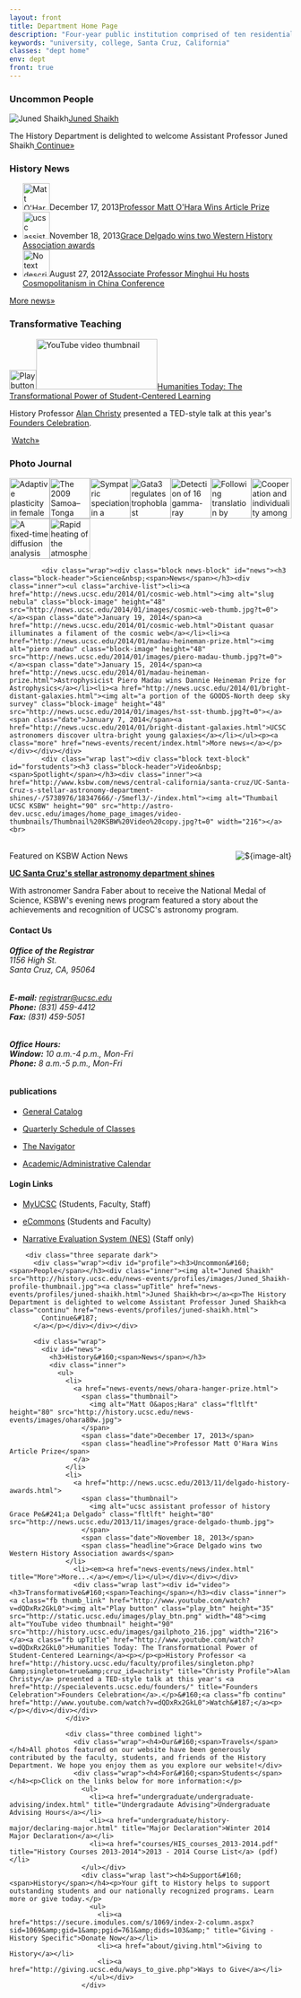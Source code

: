 ```yaml
---
layout: front
title: Department Home Page
description: "Four-year public institution comprised of ten residential college communities nestled in the redwood forests and meadows overlooking central California's Monterey Bay."
keywords: "university, college, Santa Cruz, California"
classes: "dept home"
env: dept
front: true
---
```


<div class="row three separate dark">
            <div class="wrap"><div class="block profile-block" id="profile"><h3 class="block-header">Uncommon&nbsp;<span>People</span></h3><div class="inner"><img alt="Juned Shaikh" class="block-image" src="http://history-dev.ucsc.edu/news-events/profiles/images/Juned_Shaikh-profile-thumbnail.jpg?t=0"><a class="upTitle" href="news-events/profiles/juned-shaikh.html">Juned Shaikh<br></a><p>The History Department is delighted to welcome Assistant Professor Juned Shaikh<a class="continu" href="news-events/profiles/juned-shaikh.html">
            Continue»
        </a></p></div></div></div>
            <div class="wrap"><div class="block news-block" id="news"><h3 class="block-header">History&nbsp;<span>News</span></h3><div class="inner"><ul class="archive-list"><li><a href="news-events/news/ohara-hanger-prize.html"><img alt="Matt O'Hara" class="block-image" height="48" src="http://history-dev.ucsc.edu/news-events/images/ohara80w.jpg?t=0"></a><span class="date">December 17, 2013</span><a href="news-events/news/ohara-hanger-prize.html">Professor Matt O'Hara Wins Article Prize</a></li><li><a href="http://news.ucsc.edu/2013/11/delgado-history-awards.html"><img alt="ucsc assistant professor of history Grace Peña Delgado" class="block-image" height="48" src="http://news.ucsc.edu/2013/11/images/grace-delgado-thumb.jpg?t=0"></a><span class="date">November 18, 2013</span><a href="http://news.ucsc.edu/2013/11/delgado-history-awards.html">Grace Delgado wins two Western History Association awards </a></li><li><a href="1213 archives/2012-cosmopolitanism-china-hu.html"><img alt="No text description" class="block-image" height="48" src="http://history-dev.ucsc.edu/news-events/images/mhu1.jpg?t=0"></a><span class="date">August 27, 2012</span><a href="1213 archives/2012-cosmopolitanism-china-hu.html">Associate Professor Minghui Hu hosts Cosmopolitanism in China Conference</a></li></ul><p><a class="more" href="news-events/news/index.html">More news»</a></p></div></div></div>
            <div class="wrap last"><div class="block video-block" id="video"><h3 class="block-header">Transformative&nbsp;<span>Teaching</span></h3><div class="inner"><a class="fb thumb_link" href="http://www.youtube.com/watch?v=dQDxRx2GkL0"><img alt="Play button" class="play-button" height="35" src="http://static.ucsc.edu/images/play_btn.png?t=0" width="48"><img alt="YouTube video thumbnail" class="block-image" height="90" src="http://history-dev.ucsc.edu/images/gailphoto_216.jpg?t=0" width="216"></a><a class="fb upTitle" href="http://www.youtube.com/watch?v=dQDxRx2GkL0">Humanities Today: The Transformational Power of Student-Centered Learning</a><p></p><p>History Professor <a href="http://history.ucsc.edu/faculty/profiles/singleton.php?&amp;singleton=true&amp;cruz_id=achristy" title="Christy Profile">Alan Christy</a> presented a TED-style talk at this year's <a href="http://specialevents.ucsc.edu/founders/" title="Founders Celebration">Founders Celebration</a>.</p>&nbsp;<a class="fb continu" href="http://www.youtube.com/watch?v=dQDxRx2GkL0">Watch»</a><p></p></div></div></div>
          </div>


<div class="row three separate dark">
            <div class="wrap">
              

<div class="block gallery-block" id="view"><h3 class="block-header">Photo&nbsp;<span>Journal</span></h3><div class="inner"><a href="images/slideshow/01_Science_2008-1-25_xx_400.jpg" rel="lightbox" title=" Adaptive plasticity in female mate choice dampens sexual selection on male ornaments in the lark bunting. Chaine A.S. and Lyon, B.E. 2008. Science 319:459-62."><img alt=" Adaptive plasticity in female mate choice dampens sexual selection on male ornaments in the lark bunting. Chaine A.S. and Lyon, B.E. 2008. Science 319:459-62." class="block-image" height="72" src="http://pbsci-mobile.ucsc.edu/images/slideshow/01_science_2008-1-25_Lyon_72.jpg?t=0" width="72"></a><a href="images/slideshow/02-nature-lay-400.png" rel="lightbox" title="The 2009 Samoa–Tonga great earthquake triggered doublet. T.Lay, C.J. Ammon, H. Kanamori, L. Rivera, K.D. Koper &amp; A.R. Hutko. 2010. Nature 466: 964–968."><img alt="The 2009 Samoa–Tonga great earthquake triggered doublet. T.Lay, C.J. Ammon, H. Kanamori, L. Rivera, K.D. Koper &amp; A.R. Hutko. 2010. Nature 466: 964–968." class="block-image" height="72" src="http://pbsci-mobile.ucsc.edu/images/slideshow/02-nature-lay-72.png?t=0" width="72"></a><a href="images/slideshow/03_mol_ecol_2010_5_no10_bernardi_400.jpg" rel="lightbox" title="Sympatric speciation in a genus of marine reef fishes. K. Crow, H. Munehara, G. Bernardi. 2010. Molecular Ecology 19, 2089–2105"><img alt="Sympatric speciation in a genus of marine reef fishes. K. Crow, H. Munehara, G. Bernardi. 2010. Molecular Ecology 19, 2089–2105" class="block-image" height="72" src="http://pbsci-mobile.ucsc.edu/images/slideshow/03_mol_ecol_2010_5_no10_bernardi_72.jpg?t=0" width="72"></a><a href="images/slideshow/04_development_2010-2_ralston_400.png" rel="lightbox" title="Gata3 regulates trophoblast development downstream of Tead4 and in parallel to Cdx2. A. Ralston, B.J. Cox, N. Nishioka, H. Sasaki, E. Chea, P. Rugg-Gunn, G. Guo, P. Robson, J.S. Draper, and J. Rossant. 2010. Development 2010 137:395-403"><img alt="Gata3 regulates trophoblast development downstream of Tead4 and in parallel to Cdx2. A. Ralston, B.J. Cox, N. Nishioka, H. Sasaki, E. Chea, P. Rugg-Gunn, G. Guo, P. Robson, J.S. Draper, and J. Rossant. 2010. Development 2010 137:395-403" class="block-image" height="72" src="http://pbsci-mobile.ucsc.edu/images/slideshow/04_development_2010-2_ralston_72.png?t=0" width="72"></a><a href="images/slideshow/05-science-scipp-400.png" rel="lightbox" title="Detection of 16 gamma-ray pulsars through blind frequency searches using the Fermi LAT. A.A. Abdo to M. Ziegler (et al.). 2009. Science 14 August 2009. Vol. 325 no. 5942 pp. 840-844."><img alt="Detection of 16 gamma-ray pulsars through blind frequency searches using the Fermi LAT. A.A. Abdo to M. Ziegler (et al.). 2009. Science 14 August 2009. Vol. 325 no. 5942 pp. 840-844." class="block-image" height="72" src="http://pbsci-mobile.ucsc.edu/images/slideshow/05-science-scipp-72.png?t=0" width="72"></a><a href="images/slideshow/06-nature-noller-400.png" rel="lightbox" title="Following translation by single ribosomes one codon at a time. J-D. Wen, L. Lancaster, C. Hodges, A-C. Zeri, S.H. Yoshimura, H.F. Noller, C. Bustamante &amp; I. Tinoco. 2008. Nature 452, 598-603."><img alt="Following translation by single ribosomes one codon at a time. J-D. Wen, L. Lancaster, C. Hodges, A-C. Zeri, S.H. Yoshimura, H.F. Noller, C. Bustamante &amp; I. Tinoco. 2008. Nature 452, 598-603." class="block-image" height="72" src="http://pbsci-mobile.ucsc.edu/images/slideshow/06-nature-noller-72.png?t=0" width="72"></a><a href="images/slideshow/07-pnas-koch-400.png" rel="lightbox" title="Cooperation and individuality among man-eating lions. J.D. Yeakel, B.D. Patterson, K. Fox-Dobbs, M.M. Okumura, T.E. Cerling, J.W. Moore, P.L. Koch, N.J. Dominy. 2009. Proceedings of the National Academy of Sciences of the United States 106:19040-19043."><img alt="Cooperation and individuality among man-eating lions. J.D. Yeakel, B.D. Patterson, K. Fox-Dobbs, M.M. Okumura, T.E. Cerling, J.W. Moore, P.L. Koch, N.J. Dominy. 2009. Proceedings of the National Academy of Sciences of the United States 106:19040-19043." class="block-image" height="72" src="http://pbsci-mobile.ucsc.edu/images/slideshow/07-pnas-koch-72.png?t=0" width="72"></a><a href="images/slideshow/08-microbiology-otteman-400.png" rel="lightbox" title="A fixed-time diffusion analysis method determines that the three cheV genes of Helicobacter pylori differentially affect motility. A. Lowenthal, C. Simon, A.S. Fair, K. Mehmood, K. Terry, S. Anastasia and K.M. Ottemann. 2009. Microbiology 155: 1181-1191."><img alt="A fixed-time diffusion analysis method determines that the three cheV genes of Helicobacter pylori differentially affect motility. A. Lowenthal, C. Simon, A.S. Fair, K. Mehmood, K. Terry, S. Anastasia and K.M. Ottemann. 2009. Microbiology 155: 1181-1191." class="block-image" height="72" src="http://pbsci-mobile.ucsc.edu/images/slideshow/05-microbiology-ottemann-72.png?t=0" width="72"></a><a href="images/slideshow/09-nature-laughlin-400.png" rel="lightbox" title="Rapid heating of the atmosphere of an extrasolar planet. G. Laughlin, D. Deming, J. Langton, D. Kasen, S. Vogt, P. Butler, E. Rivera &amp; S. Meschiari. 2009. Nature 457, 562-564."><img alt="Rapid heating of the atmosphere of an extrasolar planet. G. Laughlin, D. Deming, J. Langton, D. Kasen, S. Vogt, P. Butler, E. Rivera &amp; S. Meschiari. 2009. Nature 457, 562-564." class="block-image" height="72" src="http://pbsci-mobile.ucsc.edu/images/slideshow/09-nature-laughlin-72.png?t=0" width="72"></a></div></div>

              
</div>

            <div class="wrap"><div class="block news-block" id="news"><h3 class="block-header">Science&nbsp;<span>News</span></h3><div class="inner"><ul class="archive-list"><li><a href="http://news.ucsc.edu/2014/01/cosmic-web.html"><img alt="slug nebula" class="block-image" height="48" src="http://news.ucsc.edu/2014/01/images/cosmic-web-thumb.jpg?t=0"></a><span class="date">January 19, 2014</span><a href="http://news.ucsc.edu/2014/01/cosmic-web.html">Distant quasar illuminates a filament of the cosmic web</a></li><li><a href="http://news.ucsc.edu/2014/01/madau-heineman-prize.html"><img alt="piero madau" class="block-image" height="48" src="http://news.ucsc.edu/2014/01/images/piero-madau-thumb.jpg?t=0"></a><span class="date">January 15, 2014</span><a href="http://news.ucsc.edu/2014/01/madau-heineman-prize.html">Astrophysicist Piero Madau wins Dannie Heineman Prize for Astrophysics</a></li><li><a href="http://news.ucsc.edu/2014/01/bright-distant-galaxies.html"><img alt="a portion of the GOODS-North deep sky survey" class="block-image" height="48" src="http://news.ucsc.edu/2014/01/images/hst-sst-thumb.jpg?t=0"></a><span class="date">January 7, 2014</span><a href="http://news.ucsc.edu/2014/01/bright-distant-galaxies.html">UCSC astronomers discover ultra-bright young galaxies</a></li></ul><p><a class="more" href="news-events/recent/index.html">More news»</a></p></div></div></div>
            <div class="wrap last"><div class="block text-block" id="forstudents"><h3 class="block-header">Video&nbsp;<span>Spotlight</span></h3><div class="inner"><a href="http://www.ksbw.com/news/central-california/santa-cruz/UC-Santa-Cruz-s-stellar-astronomy-department-shines/-/5738976/18347666/-/5mefl3/-/index.html"><img alt="Thumbail UCSC KSBW" height="90" src="http://astro-dev.ucsc.edu/images/home_page_images/video-thumbnails/Thumbnail%20KSBW%20Video%20copy.jpg?t=0" width="216"></a><br>
<br>
<span class="type">Featured on KSBW Action News</span> <a href="http://www.ksbw.com/news/central-california/santa-cruz/UC-Santa-Cruz-s-stellar-astronomy-department-shines/-/5738976/18347666/-/5mefl3/-/index.html"><img align="right" alt="${image-alt}" class="right" src="http://news.ucsc.edu/inthenews/icons/ksbw.png?t=0"></a> 
<p><strong><a href="http://www.ksbw.com/news/central-california/santa-cruz/UC-Santa-Cruz-s-stellar-astronomy-department-shines/-/5738976/18347666/-/5mefl3/-/index.html">UC Santa Cruz's stellar astronomy department shines</a></strong></p>
With astronomer Sandra Faber about to receive the National Medal of Science, KSBW's evening news program featured a story about the achievements and recognition of UCSC's astronomy program. <br></div></div></div>
          </div>

<div class="row three combined light">
            <div class="wrap"><h4>Contact Us&nbsp;<span></span></h4><h6><a href="about/contact-us.html" title="Link to contact the Office of the Registrar"></a><strong>Office of the Registrar</strong><br> 1156 High St.<br> Santa Cruz, CA, 95064</h6>
<h6><strong>E-mail:</strong> <a href="mailto:registrar@ucsc.edu" title="E-mail address for the Office of the Registrar">registrar@ucsc.edu</a><br> <strong>Phone:</strong> (831) 459-4412<br> <strong>Fax:</strong> (831) 459-5051</h6>
<h6><strong>Office Hours:<br> Window:</strong> 10 a.m.-4 p.m., Mon-Fri<strong><br> Phone:</strong> 8 a.m.-5 p.m., Mon-Fri</h6></div>
            <div class="wrap"><h4>publications&nbsp;<span></span></h4><ul>
<li>
<p><a href="catalog/index.html" title="UCSC General Catalog">General Catalog</a></p>
</li>
<li>
<p><a href="soc/index.html" title="Quarterly Schedule of Classes">Quarterly Schedule of Classes</a></p>
</li>
<li>
<p><a href="navigator/index.html" title="The Navigator">The Navigator</a></p>
</li>
<li>
<p><a href="calendar/academiccalendar.html">Academic/Administrative Calendar</a></p>
</li>
</ul></div>
            <div class="wrap last"><h4>Login&nbsp;<span>Links</span></h4><ul>
<li>
<p><a href="https://my.ucsc.edu/psp/epprd/?cmd=login&amp;errorCode=106&amp;languageCd=ENG" title="Login address for MyUCSC">MyUCSC</a> (Students, Faculty, Staff)</p>
</li>
<li>
<p><a href="https://ecommons.ucsc.edu/library/skin/santa_cruz/home.html" title="Home page for eCommons">eCommons</a> (Students and Faculty)</p>
</li>
<li>
<p><a href="https://pisa.ucsc.edu/cs9/prd/webeval/Login/" title="Narrative Evaluations System">Narrative Evaluation System (NES)</a> (Staff only)</p>
</li>
</ul></div>
          </div>


        <div class="three separate dark">
          <div class="wrap"><div id="profile"><h3>Uncommon&#160;<span>People</span></h3><div class="inner"><img alt="Juned Shaikh" src="http://history.ucsc.edu/news-events/profiles/images/Juned_Shaikh-profile-thumbnail.jpg"><a class="upTitle" href="news-events/profiles/juned-shaikh.html">Juned Shaikh<br></a><p>The History Department is delighted to welcome Assistant Professor Juned Shaikh<a class="continu" href="news-events/profiles/juned-shaikh.html">
            Continue&#187;
          </a></p></div></div></div>

          <div class="wrap">
            <div id="news">
              <h3>History&#160;<span>News</span></h3>
              <div class="inner">
                <ul>
                  <li>
                    <a href="news-events/news/ohara-hanger-prize.html">
                      <span class="thumbnail">
                        <img alt="Matt O&apos;Hara" class="fltlft" height="80" src="http://history.ucsc.edu/news-events/images/ohara80w.jpg">
                      </span>
                      <span class="date">December 17, 2013</span>
                      <span class="headline">Professor Matt O'Hara Wins Article Prize</span>
                    </a>
                  </li>
                  <li>
                    <a href="http://news.ucsc.edu/2013/11/delgado-history-awards.html">
                      <span class="thumbnail">  
                        <img alt="ucsc assistant professor of history Grace Pe&#241;a Delgado" class="fltlft" height="80" src="http://news.ucsc.edu/2013/11/images/grace-delgado-thumb.jpg">
                      </span>
                      <span class="date">November 18, 2013</span>
                      <span class="headline">Grace Delgado wins two Western History Association awards</span>
                  </li>
                    <li><em><a href="news-events/news/index.html" title="More">More...</a></em></li></ul></div></div></div>
                    <div class="wrap last"><div id="video"><h3>Transformative&#160;<span>Teaching</span></h3><div class="inner"><a class="fb thumb_link" href="http://www.youtube.com/watch?v=dQDxRx2GkL0"><img alt="Play button" class="play_btn" height="35" src="http://static.ucsc.edu/images/play_btn.png" width="48"><img alt="YouTube video thumbnail" height="90" src="http://history.ucsc.edu/images/gailphoto_216.jpg" width="216"></a><a class="fb upTitle" href="http://www.youtube.com/watch?v=dQDxRx2GkL0">Humanities Today: The Transformational Power of Student-Centered Learning</a><p></p><p>History Professor <a href="http://history.ucsc.edu/faculty/profiles/singleton.php?&amp;singleton=true&amp;cruz_id=achristy" title="Christy Profile">Alan Christy</a> presented a TED-style talk at this year's <a href="http://specialevents.ucsc.edu/founders/" title="Founders Celebration">Founders Celebration</a>.</p>&#160;<a class="fb continu" href="http://www.youtube.com/watch?v=dQDxRx2GkL0">Watch&#187;</a><p></p></div></div></div>
                  </div>

                  <div class="three combined light">
                    <div class="wrap"><h4>Our&#160;<span>Travels</span></h4>All photos featured on our website have been generously contributed by the faculty, students, and friends of the History Department. We hope you enjoy them as you explore our website!</div>
                    <div class="wrap"><h4>For&#160;<span>Students</span></h4><p>Click on the links below for more information:</p>
                      <ul>
                        <li><a href="undergraduate/undergraduate-advising/index.html" title="Undergradaute Advising">Undergraduate Advising Hours</a></li>
                        <li><a href="undergraduate/history-major/declaring-major.html" title="Major Declaration">Winter 2014 Major Declaration</a></li>
                        <li><a href="courses/HIS_courses_2013-2014.pdf" title="History Courses 2013-2014">2013 - 2014 Course List</a> (pdf)</li>
                      </ul></div>
                      <div class="wrap last"><h4>Support&#160;<span>History</span></h4><p>Your gift to History helps to support outstanding students and our nationally recognized programs. Learn more or give today.</p>
                        <ul>
                          <li><a href="https://secure.imodules.com/s/1069/index-2-column.aspx?sid=1069&amp;gid=1&amp;pgid=761&amp;dids=103&amp;" title="Giving - History Specific">Donate Now</a></li>
                          <li><a href="about/giving.html">Giving to History</a></li>
                          <li><a href="http://giving.ucsc.edu/ways_to_give.php">Ways to Give</a></li>
                        </ul></div>
                      </div>

                     
                   